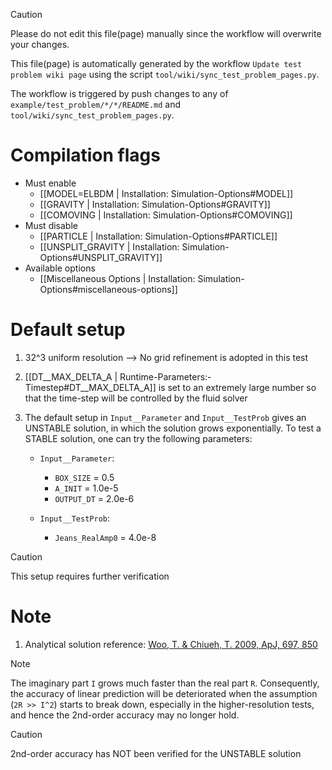 > [!CAUTION]
> Please do not edit this file(page) manually since the workflow will overwrite your changes.
>
> This file(page) is automatically generated by the workflow `Update test problem wiki page` using the script `tool/wiki/sync_test_problem_pages.py`.
>
> The workflow is triggered by push changes to any of `example/test_problem/*/*/README.md` and `tool/wiki/sync_test_problem_pages.py`.


# Compilation flags
- Must enable
   - [[MODEL=ELBDM | Installation: Simulation-Options#MODEL]]
   - [[GRAVITY | Installation: Simulation-Options#GRAVITY]]
   - [[COMOVING | Installation: Simulation-Options#COMOVING]]
- Must disable
   - [[PARTICLE | Installation: Simulation-Options#PARTICLE]]
   - [[UNSPLIT_GRAVITY | Installation: Simulation-Options#UNSPLIT_GRAVITY]]
- Available options
   - [[Miscellaneous Options | Installation: Simulation-Options#miscellaneous-options]]


# Default setup
1. 32^3 uniform resolution
   --> No grid refinement is adopted in this test

2. [[DT__MAX_DELTA_A | Runtime-Parameters:-Timestep#DT__MAX_DELTA_A]] is set to an extremely large number so that the time-step will
   be controlled by the fluid solver

3. The default setup in `Input__Parameter` and `Input__TestProb` gives an UNSTABLE
   solution, in which the solution grows exponentially. To test a STABLE solution,
   one can try the following parameters:

   * `Input__Parameter`:
      - `BOX_SIZE`  = 0.5
      - `A_INIT`    = 1.0e-5
      - `OUTPUT_DT` = 2.0e-6

   * `Input__TestProb`:
      - `Jeans_RealAmp0` = 4.0e-8

> [!CAUTION]
> This setup requires further verification


# Note
1. Analytical solution reference: [Woo, T. & Chiueh, T. 2009, ApJ, 697, 850](https://doi.org/10.1088/0004-637X/697/1/850)

> [!NOTE]
> The imaginary part `I` grows much faster than the real part `R`.
  Consequently, the accuracy of linear prediction will be deteriorated
  when the assumption (`2R >> I^2`) starts to break down, especially in the
  higher-resolution tests, and hence the 2nd-order accuracy may no longer
  hold.

> [!CAUTION]
> 2nd-order accuracy has NOT been verified for the UNSTABLE solution
